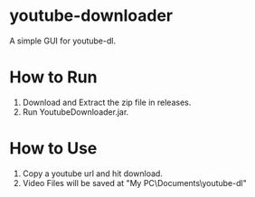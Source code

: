 # youtube-downloader
A simple GUI for youtube-dl.

# How to Run
1. Download and Extract the zip file in releases.
2. Run YoutubeDownloader.jar.

# How to Use
1. Copy a youtube url and hit download.
2. Video Files will be saved at "My PC\Documents\youtube-dl"
